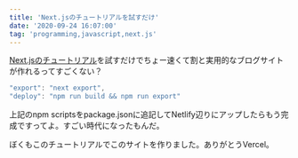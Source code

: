 ```yaml
---
title: 'Next.jsのチュートリアルを試すだけ'
date: '2020-09-24 16:07:00'
tag: 'programming,javascript,next.js'
---
```


[Next.jsのチュートリアル](https://nextjs.org/learn/basics/create-nextjs-app?utm_source=next-site&utm_medium=nav-cta&utm_campaign=next-website)を試すだけでちょー速くて割と実用的なブログサイトが作れるってすごくない？

```js
"export": "next export",
"deploy": "npm run build && npm run export"
```

上記のnpm scriptsをpackage.jsonに追記してNetlify辺りにアップしたらもう完成ですってよ。すごい時代になったもんだ。

ぼくもこのチュートリアルでこのサイトを作りました。ありがとうVercel。